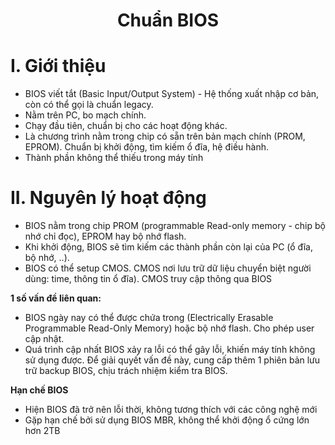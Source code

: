 <h1 align="center">Chuẩn BIOS</h1>

# I. Giới thiệu
- BIOS viết tắt (Basic Input/Output System) - Hệ thống xuất nhập cơ bản, còn có thể gọi là chuẩn legacy.
- Nằm trên PC, bo mạch chính.
- Chạy đầu tiên, chuẩn bị cho các hoạt động khác.
- Là chương trình nằm trong chip có sẵn trên bản mạch chính (PROM, EPROM). Chuẩn bị khởi động, tìm kiếm ổ đĩa, hệ điều hành.
- Thành phần không thể thiếu trong máy tính

# II. Nguyên lý hoạt động
- BIOS nằm trong chip PROM (programmable Read-only memory - chip bộ nhớ chỉ đọc), EPROM hay bộ nhớ flash.
- Khi khởi động, BIOS sẽ tìm kiếm các thành phần còn lại của PC (ổ đĩa, bộ nhớ, ..).
- BIOS có thể setup CMOS. CMOS nơi lưu trữ dữ liệu chuyển biệt người dùng: time, thông tin ổ đĩa). CMOS truy cập thông qua BIOS

**1 số vấn đề liên quan:**
- BIOS ngày nay có thể được chứa trong (Electrically Erasable Programmable Read-Only Memory) hoặc bộ nhớ flash. Cho phép user cập nhật.
- Quá trình cập nhất BIOS xảy ra lỗi có thể gây lỗi, khiến máy tính không sử dụng được. Để giải quyết vấn đề này, cung cấp thêm 1 phiên bản lưu trữ backup BIOS, chịu trách nhiệm kiểm tra BIOS.

**Hạn chế BIOS**

- Hiện BIOS đã trở nên lỗi thời, không tương thích với các công nghệ mới
- Gặp hạn chế bởi sử dụng BIOS MBR, không thể khởi động ổ cứng lớn hơn 2TB

